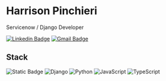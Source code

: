 # Harrison Pinchieri

Servicenow / Django Developer 

[![Linkedin Badge](https://img.shields.io/badge/-Harrison%20Pinchieri-D01543?style=flat-square&logo=Linkedin&logoColor=white&link=https://www.linkedin.com/in/harrisonpinchieri/)](https://www.linkedin.com/in/harrisonpinchieri/) 
[![Gmail Badge](https://img.shields.io/badge/-harrisonpinchieri@gmail.com-D01543?style=flat-square&logo=Gmail&logoColor=white&link=mailto:harrisonpinchieri@gmail.com)](mailto:harrisonpinchieri@gmail.com)


## Stack

![Static Badge](https://img.shields.io/badge/Servicenow-blue?style=for-the-badge)
![Django](https://img.shields.io/badge/Django-092E20?logo=django&logoColor=white&style=for-the-badge)
![Python](https://img.shields.io/badge/Python-3776AB?logo=python&logoColor=white&style=for-the-badge)
![JavaScript](https://img.shields.io/badge/JavaScript-F7DF1E?logo=javascript&logoColor=black&style=for-the-badge)
![TypeScript](https://img.shields.io/badge/TypeScript-3178C6?logo=typescript&logoColor=white&style=for-the-badge)






